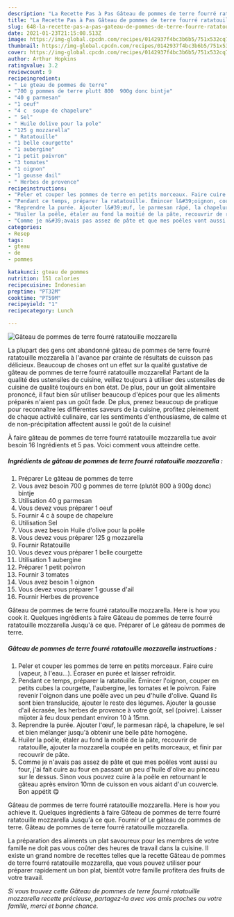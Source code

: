 ```yaml
---
description: "La Recette Pas à Pas Gâteau de pommes de terre fourré ratatouille mozzarella"
title: "La Recette Pas à Pas Gâteau de pommes de terre fourré ratatouille mozzarella"
slug: 648-la-recette-pas-a-pas-gateau-de-pommes-de-terre-fourre-ratatouille-mozzarella
date: 2021-01-23T21:15:08.513Z
image: https://img-global.cpcdn.com/recipes/0142937f4bc3b6b5/751x532cq70/gateau-de-pommes-de-terre-fourre-ratatouille-mozzarella-photo-principale-de-la-recette.jpg
thumbnail: https://img-global.cpcdn.com/recipes/0142937f4bc3b6b5/751x532cq70/gateau-de-pommes-de-terre-fourre-ratatouille-mozzarella-photo-principale-de-la-recette.jpg
cover: https://img-global.cpcdn.com/recipes/0142937f4bc3b6b5/751x532cq70/gateau-de-pommes-de-terre-fourre-ratatouille-mozzarella-photo-principale-de-la-recette.jpg
author: Arthur Hopkins
ratingvalue: 3.2
reviewcount: 9
recipeingredient:
- " Le gteau de pommes de terre"
- "700 g pommes de terre plutt 800  900g donc bintje"
- "40 g parmesan"
- "1 oeuf"
- "4 c  soupe de chapelure"
- " Sel"
- " Huile dolive pour la pole"
- "125 g mozzarella"
- " Ratatouille"
- "1 belle courgette"
- "1 aubergine"
- "1 petit poivron"
- "3 tomates"
- "1 oignon"
- "1 gousse dail"
- " Herbes de provence"
recipeinstructions:
- "Peler et couper les pommes de terre en petits morceaux. Faire cuire (vapeur, à l&#39;eau...). Écraser en purée et laisser refroidir."
- "Pendant ce temps, préparer la ratatouille. Émincer l&#39;oignon, couper en petits cubes la courgette, l&#39;aubergine, les tomates et le poivron. Faire revenir l&#39;oignon dans une poêle avec un peu d&#39;huile d&#39;olive. Quand ils sont bien translucide, ajouter le reste des légumes. Ajouter la gousse d&#39;ail écrasée, les herbes de provence à votre goût, sel (poivre). Laisser mijoter à feu doux pendant environ 10 à 15mn."
- "Reprendre la purée. Ajouter l&#39;œuf, le parmesan râpé, la chapelure, le sel et bien mélanger jusqu&#39;à obtenir une belle pâte homogène."
- "Huiler la poêle, étaler au fond la moitié de la pâte, recouvrir de ratatouille, ajouter la mozzarella coupée en petits morceaux, et finir par recouvrir de pâte."
- "Comme je n&#39;avais pas assez de pâte et que mes poêles vont aussi au four, j&#39;ai fait cuire au four en passant un peu d&#39;huile d&#39;olive au pinceau sur le dessus. Sinon vous pouvez cuire à la poêle en retournant le gâteau après environ 10mn de cuisson en vous aidant d&#39;un couvercle. Bon appétit 😋"
categories:
- Resep
tags:
- gteau
- de
- pommes

katakunci: gteau de pommes 
nutrition: 151 calories
recipecuisine: Indonesian
preptime: "PT32M"
cooktime: "PT59M"
recipeyield: "1"
recipecategory: Lunch

---
```



![Gâteau de pommes de terre fourré ratatouille mozzarella](https://img-global.cpcdn.com/recipes/0142937f4bc3b6b5/751x532cq70/gateau-de-pommes-de-terre-fourre-ratatouille-mozzarella-photo-principale-de-la-recette.jpg)

La plupart des gens ont abandonné gâteau de pommes de terre fourré ratatouille mozzarella à l'avance par crainte de résultats de cuisson pas délicieux. Beaucoup de choses ont un effet sur la qualité gustative de gâteau de pommes de terre fourré ratatouille mozzarella! Partant de la qualité des ustensiles de cuisine, veillez toujours à utiliser des ustensiles de cuisine de qualité toujours en bon état. De plus, pour un goût alimentaire prononcé, il faut bien sûr utiliser beaucoup d'épices pour que les aliments préparés n'aient pas un goût fade. De plus, prenez beaucoup de pratique pour reconnaître les différentes saveurs de la cuisine, profitez pleinement de chaque activité culinaire, car les sentiments d'enthousiasme, de calme et de non-précipitation affectent aussi le goût de la cuisine!

<!--inarticleads1-->

À faire gâteau de pommes de terre fourré ratatouille mozzarella tue avoir besoin 16 Ingrédients et 5 pas. Voici comment vous atteindre cette.

##### Ingrédients de gâteau de pommes de terre fourré ratatouille mozzarella :

1. Préparer  Le gâteau de pommes de terre
1. Vous avez besoin 700 g pommes de terre (plutôt 800 à 900g donc) bintje
1. Utilisation 40 g parmesan
1. Vous devez vous préparer 1 oeuf
1. Fournir 4 c à soupe de chapelure
1. Utilisation  Sel
1. Vous avez besoin  Huile d&#39;olive pour la poêle
1. Vous devez vous préparer 125 g mozzarella
1. Fournir  Ratatouille
1. Vous devez vous préparer 1 belle courgette
1. Utilisation 1 aubergine
1. Préparer 1 petit poivron
1. Fournir 3 tomates
1. Vous avez besoin 1 oignon
1. Vous devez vous préparer 1 gousse d&#39;ail
1. Fournir  Herbes de provence


Gâteau de pommes de terre fourré ratatouille mozzarella. Here is how you cook it. Quelques ingrédients à faire Gâteau de pommes de terre fourré ratatouille mozzarella Jusqu&#39;à ce que. Préparer of Le gâteau de pommes de terre. 

<!--inarticleads2-->

##### Gâteau de pommes de terre fourré ratatouille mozzarella instructions :

1. Peler et couper les pommes de terre en petits morceaux. Faire cuire (vapeur, à l&#39;eau...). Écraser en purée et laisser refroidir.
1. Pendant ce temps, préparer la ratatouille. Émincer l&#39;oignon, couper en petits cubes la courgette, l&#39;aubergine, les tomates et le poivron. Faire revenir l&#39;oignon dans une poêle avec un peu d&#39;huile d&#39;olive. Quand ils sont bien translucide, ajouter le reste des légumes. Ajouter la gousse d&#39;ail écrasée, les herbes de provence à votre goût, sel (poivre). Laisser mijoter à feu doux pendant environ 10 à 15mn.
1. Reprendre la purée. Ajouter l&#39;œuf, le parmesan râpé, la chapelure, le sel et bien mélanger jusqu&#39;à obtenir une belle pâte homogène.
1. Huiler la poêle, étaler au fond la moitié de la pâte, recouvrir de ratatouille, ajouter la mozzarella coupée en petits morceaux, et finir par recouvrir de pâte.
1. Comme je n&#39;avais pas assez de pâte et que mes poêles vont aussi au four, j&#39;ai fait cuire au four en passant un peu d&#39;huile d&#39;olive au pinceau sur le dessus. Sinon vous pouvez cuire à la poêle en retournant le gâteau après environ 10mn de cuisson en vous aidant d&#39;un couvercle. Bon appétit 😋


Gâteau de pommes de terre fourré ratatouille mozzarella. Here is how you achieve it. Quelques ingrédients à faire Gâteau de pommes de terre fourré ratatouille mozzarella Jusqu&#39;à ce que. Fournir of Le gâteau de pommes de terre. Gâteau de pommes de terre fourré ratatouille mozzarella. 

<!--inarticleads1-->

<p>
La préparation des aliments un plat savoureux pour les membres de votre famille ne doit pas vous coûter des heures de travail dans la cuisine. Il existe un grand nombre de recettes telles que la recette Gâteau de pommes de terre fourré ratatouille mozzarella, que vous pouvez utiliser pour préparer rapidement un bon plat, bientôt votre famille profitera des fruits de votre travail.
</p>

<p>
<i>Si vous trouvez cette Gâteau de pommes de terre fourré ratatouille mozzarella recette précieuse, partagez-la avec vos amis proches ou votre famille, merci et bonne chance.</i>
</p>
